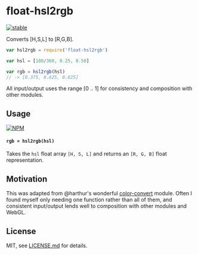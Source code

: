 # float-hsl2rgb

[![stable](http://badges.github.io/stability-badges/dist/stable.svg)](http://github.com/badges/stability-badges)

Converts [H,S,L] to [R,G,B]. 

```js
var hsl2rgb = require('float-hsl2rgb')

var hsl = [180/360, 0.25, 0.50]

var rgb = hsl2rgb(hsl)
// -> [0.375, 0.625, 0.625]
```

All input/output uses the range [0 .. 1] for consistency and composition with other modules.

## Usage

[![NPM](https://nodei.co/npm/float-hsl2rgb.png)](https://www.npmjs.com/package/float-hsl2rgb)

#### `rgb = hsl2rgb(hsl)`

Takes the `hsl` float array `[H, S, L]` and returns an `[R, G, B]` float representation.

## Motivation

This was adapted from @harthur's wonderful [color-convert](https://github.com/harthur/color-convert) module. Often I found myself only needing one function rather than all of them, and consistent input/output lends well to composition with other modules and WebGL. 

## License

MIT, see [LICENSE.md](http://github.com/mattdesl/float-hsl2rgb/blob/master/LICENSE.md) for details.